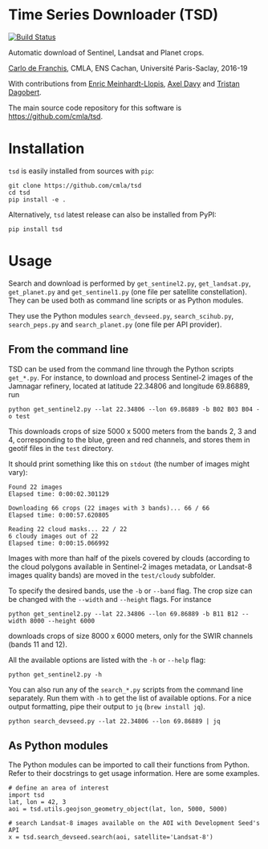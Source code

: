 # Time Series Downloader (TSD)
[![Build Status](https://travis-ci.com/cmla/tsd.svg?branch=master)](https://travis-ci.com/cmla/tsd)

Automatic download of Sentinel, Landsat and Planet crops.

[Carlo de Franchis](mailto:carlo.de-franchis@ens-cachan.fr),
CMLA, ENS Cachan, Université Paris-Saclay, 2016-19

With contributions from [Enric Meinhardt-Llopis](mailto:enric.meinhardt@cmla.ens-cachan.fr), [Axel Davy](mailto:axel.davy@ens.fr) and [Tristan Dagobert](mailto:tristan.dagobert@cmla.ens-cachan.fr).


The main source code repository for this software is https://github.com/cmla/tsd.

# Installation

`tsd` is easily installed from sources with `pip`:

    git clone https://github.com/cmla/tsd
    cd tsd
    pip install -e .

Alternatively, `tsd` latest release can also be installed from PyPI:

    pip install tsd


# Usage

Search and download is performed by `get_sentinel2.py`, `get_landsat.py`,
`get_planet.py` and `get_sentinel1.py` (one file per satellite constellation).
They can be used both as command line scripts or as Python modules.

They use the Python modules `search_devseed.py`, `search_scihub.py`,
`search_peps.py` and `search_planet.py` (one file per API provider).

## From the command line
TSD can be used from the command line through the Python scripts
`get_*.py`. For instance, to download and process Sentinel-2 images of the
Jamnagar refinery, located at latitude 22.34806 and longitude 69.86889, run

    python get_sentinel2.py --lat 22.34806 --lon 69.86889 -b B02 B03 B04 -o test

This downloads crops of size 5000 x 5000 meters from the bands 2, 3 and 4,
corresponding to the blue, green and red channels, and stores them in geotif
files in the `test` directory.

It should print something like this on `stdout` (the number of images might vary):

    Found 22 images
    Elapsed time: 0:00:02.301129

    Downloading 66 crops (22 images with 3 bands)... 66 / 66
    Elapsed time: 0:00:57.620805

    Reading 22 cloud masks... 22 / 22
    6 cloudy images out of 22
    Elapsed time: 0:00:15.066992

Images with more than half of the pixels covered by clouds (according to the
cloud polygons available in Sentinel-2 images metadata, or Landsat-8 images
quality bands) are moved in the `test/cloudy` subfolder.

To specify the desired bands, use the `-b` or `--band` flag. The crop size can
be changed with the `--width` and `--height` flags. For instance

    python get_sentinel2.py --lat 22.34806 --lon 69.86889 -b B11 B12 --width 8000 --height 6000

downloads crops of size 8000 x 6000 meters, only for the SWIR channels (bands 11
and 12).

All the available options are listed with the `-h` or `--help` flag:

    python get_sentinel2.py -h

You can also run any of the `search_*.py` scripts from the command line
separately. Run them with `-h` to get the list of available options.  For a
nice output formatting, pipe their output to `jq` (`brew install jq`).

    python search_devseed.py --lat 22.34806 --lon 69.86889 | jq


## As Python modules

The Python modules can be imported to call their functions from Python. Refer
to their docstrings to get usage information. Here are some examples.

    # define an area of interest
    import tsd
    lat, lon = 42, 3
    aoi = tsd.utils.geojson_geometry_object(lat, lon, 5000, 5000)

    # search Landsat-8 images available on the AOI with Development Seed's API
    x = tsd.search_devseed.search(aoi, satellite='Landsat-8')
